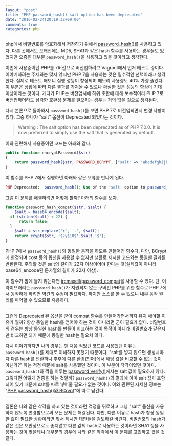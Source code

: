 ```yaml
---
layout: "post"
title: "PHP password_hash() salt option has been deprecated"
date: "2016-02-24T20:19:32+09:00"
comments: true
categories: php
---
```


php에서 비밀번호를 암호화해서 저장하기 위해서 [password_hash()](http://php.net/manual/kr/function.password-hash.php)를 사용하고 있다. 다른 곳에서도 오래전에는 MD5, SHA1과 같은 hash 함수를 사용하는 경우들도 있었지만 요즘은 대부분 `password_hash()`을 사용하고 있을 것이라고 생각한다.

이번에 사용중이던 PHP를 7버전으로 버전업하려고 Vagrant에서 먼저 테스트 중이다. 이야기하려는 주제와는 맞지 않지만 PHP 7을 사용하는 것은 필수적인 선택이라고 생각한다. 실제로 테스트 해보니 실행 성능이 향상되며 메모리 사용량도 40% 가량 줄었다. 이 부분은 상황에 따라 다른 결과를 가져올 수 있으나 확실한 것은 성능의 향상이 기대 이상이라는 것이다. 게다가 PHP는 버전업시에 하위 호환에 대해 보수적이라 PHP 7로 버전업하더라도 심각한 호환성 문제를 일으키는 경우는 거의 없을 것으로 생각된다.

다시 본론으로 돌아와서 `password_hash()`를 보면 PHP 7로 버전업되면서 변경 사항이 있다. 그중 하나가 "salt" 옵션이 Deprecated 되었다는 것이다.

>Warning : The salt option has been deprecated as of PHP 7.0.0. It is now preferred to simply use the salt that is generated by default.

이와 관련해서 사용중이던 코드는 아래와 같다.

```php
public function encryptPassword($str)
{
	return password_hash($str, PASSWORD_BCRYPT, ["salt" => "abcdefghijklmnopqrstuvwxyz"]);
}
```

이 함수를 PHP 7에서 실행하면 아래와 같은 오류를 만나게 된다.

```php
PHP Deprecated:  password_hash(): Use of the 'salt' option to password_hash is deprecated
```

그럼 이 문제를 해결하려면 어떻게 할까? 아래의 함수를 보자.

```php
function password_hash_compat($str, $salt) {
	$salt = base64_encode($salt);
  if (strlen($salt) < 22) {
      return false;
  }
	$salt = str_replace('+', '.', $salt);
	return crypt($str, '$2y$10$'.$salt.'$');
}
```

PHP 7에서 `password_hash()`와 동일한 동작을 하도록 만들어진 함수다. 다만, BCrypt에 한정되며 cost 등의 옵션을 사용할 수 없지만 샘플로 제시한 코드와는 동일한 결과를 반환한다. 주의할 것은 salt의 길이가 22자 이상이어야 한다는 것(실제값이 아니라 base64_encode된 문자열의 길이가 22자 이상).

이 함수가 맘에 들지 않는다면 [ircmaxell/password_compat](https://github.com/ircmaxell/password_compat/blob/master/lib/password.php)을 사용할 수 있다. 단, 이 라이브러리는 `password_hash()`가 지원되지 않는 구버전 PHP를 위한 함수로 PHP 7에서 동작하게 하려면 약간의 수정이 필요하다. 하지만 소스를 볼 수 있으니 내부 동작 원리를 파악할 수 있으므로 유용하다.

---

그런데 Deprecated 된 옵션을 굳이 compat 함수를 만들어가면서까지 유지 해야할 이유가 뭘까? 항상 동일한 hash를 얻어야 하는 것이 아니라면 굳이 필요가 없다. 비밀번호의 경우는 항상 동일한 hash를 만들어 비교하는 것이 목적이 아니라 비밀번호가 같은지만 비교하면 되기 때문에 동일한 hash는 필요치 않다.

다시 이야기하자면 나의 경우는 맨 처음 적었던 코드를 사용했던 이유는 `password_hash()`를 제대로 이해하지 못했기 때문이다. "salt를 넣지 않으면 생성시마다 다른 hash를 반환하니 추후에 다른 환경(언어)에서 해당 값을 비교할 수 없는 것이 아닌가?" 하는 걱정 때문에 salt를 사용했던 것이다. 이 부분이 착각이었던 것이다. `password_hash()`와 짝을 이루는 [password_verify()](http://php.net/manual/kr/function.password-verify.php)에서는 salt 값이 필요하지 않다. 그렇다면 어떻게 검증을 하는 것일까? `password_hash()`의 결과에 이미 salt 값이 포함되어 있기 때문에 salt를 따로 넣어줄 필요가 없는 것이다. 이와 관련된 자세한 정보는 "[PHP password_hash()와 BCrypt](/2016/03/03/php-password-hash-and-bcrypt/)"에 따로 남긴다.

---

결론은 나와 같은 착각을 하고 있는 것이라면 걱정을 뒤로하고 그냥 "salt" 옵션을 사용하지 않도록 변경함으로써 모든 문제는 해결된다. 다만, 다른 이유로 hash가 항상 동일한 값이 필요한 상황이라면 앞서 제시안 대안들을 검토하길 바란다. 비밀번호의 hash가 같은 것은 보안상으로도 좋지않고 다른 값의 hash로 사용하는 것이라면 SHA1 등을 사용하는 것이 맞을테니 대부분의 경우에 나와 같은 착각에서 이 문제를 고민하고 있을 것 같다.
